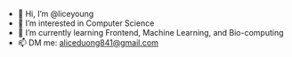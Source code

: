 - 👋 Hi, I’m @liceyoung
- 👀 I’m interested in Computer Science
- 🌱 I’m currently learning Frontend, Machine Learning, and Bio-computing 
- 📫 DM me: aliceduong841@gmail.com

<!---
liceyoung/liceyoung is a ✨ special ✨ repository because its `README.md` (this file) appears on your GitHub profile.
You can click the Preview link to take a look at your changes.
--->
